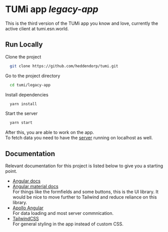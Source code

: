 
# TUMi app _legacy-app_

This is the third version of the TUMi app you know and love, currently the active client at tumi.esn.world.


## Run Locally

Clone the project

```bash
  git clone https://github.com/heddendorp/tumi.git
```

Go to the project directory

```bash
  cd tumi/legacy-app
```

Install dependencies

```bash
  yarn install
```

Start the server

```bash
  yarn start
```

After this, you are able to work on the app.   
To fetch data you need to have the [server](../server) running on localhost as well.


## Documentation

Relevant documentation for this project is listed below to give you a starting point.
- [Angular docs](https://angular.io/docs)
- [Angular material docs](https://material.angular.io/components/categories)   
  For things like the formfields and some buttons, this is the UI library.
  It would be nice to move further to Tailwind and reduce reliance on this library.
- [Apollo Angular](https://apollo-angular.com/docs/)   
  For data loading and most server commnication.
- [TailwindCSS](https://tailwindcss.com/docs/utility-first)   
  For general styling in the app instead of custom CSS.

